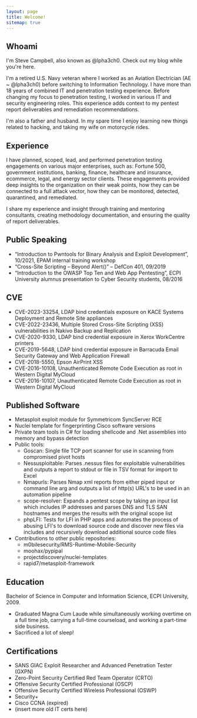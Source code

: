 ```yaml
---
layout: page
title: Welcome!
sitemap: true
---
```

## Whoami
I'm Steve Campbell, also known as @lpha3ch0. Check out my blog while you're here.

I'm a retired U.S. Navy veteran where I worked as an Aviation Electrician (AE ~ @lpha3ch0) before switching to Information Technology. I have more than 18 years of combined IT and penetration testing experience. Before changing my focus to penetration testing, I worked in various IT and security engineering roles. This experience adds context to my pentest report deliverables and remediation recommendations.

I'm also a father and husband. In my spare time I enjoy learning new things related to hacking, and taking my wife on motorcycle rides.

## Experience

I have planned, scoped, lead, and performed penetration testing engagements on various major enterprises, such as: Fortune 500, government institutions, banking, finance, healthcare and insurance, ecommerce, legal, and energy sector clients. These engagements provided deep insights to the organization on their weak points, how they can be connected to a full attack vector, how they can be monitored, detected, quarantined, and remediated.

I share my experience and insight through training and mentoring consultants, creating methodology documentation, and ensuring the quality of report deliverables.

## Public Speaking

- “Introduction to Pwntools for Binary Analysis and Exploit Development”, 10/2021, EPAM internal training workshop
- “Cross-Site Scripting – Beyond Alert()” – DefCon 401, 09/2019
- “Introduction to the OWASP Top Ten and Web App Pentesting”, ECPI University alumnus presentation to Cyber Security students, 08/2016

## CVE

- CVE-2023-33254, LDAP bind credentials exposure on KACE Systems Deployment and Remote Site appliances
- CVE-2022-23436, Multiple Stored Cross-Site Scripting (XSS) vulnerabilities in Nakivo Backup and Replication
- CVE-2020-9330, LDAP bind credential exposure in Xerox WorkCentre printers
- CVE-2019-5648, LDAP bind credential exposure in Barracuda Email Security Gateway and Web Application Firewall
- CVE-2018-5550, Epson AirPrint XSS
- CVE-2016-10108, Unauthenticated Remote Code Execution as root in Western Digital MyCloud
- CVE-2016-10107, Unauthenticated Remote Code Execution as root in Western Digital MyCloud

## Published Software

- Metasploit exploit module for Symmetricom SyncServer RCE
- Nuclei template for fingerprinting Cisco software versions
- Private team tools in C# for loading shellcode and .Net assemblies into memory and bypass detection
- Public tools:
    - Goscan: Single file TCP port scanner for use in scanning from compromised pivot hosts
    - Nessusploitable: Parses .nessus files for exploitable vulnerabilities and outputs a report to stdout or file in TSV format for import to Excel
    - Nmapurls: Parses Nmap xml reports from either piped input or command line arg and outputs a list of http(s) URL's to be used in an automation pipeline
    - scope-resolver: Expands a pentest scope by taking an input list which includes IP addresses and parses DNS and TLS SAN hostnames and merges the results with the original scope list
    - phpLFI: Tests for LFI in PHP apps and automates the process of abusing LFI's to download source code and discover new files via includes and recursively download additional source code files
- Contributions to other public repositories:
    - m0bilesecurity/RMS-Runtime-Mobile-Security
    - moohax/pypipal
    - projectdiscovery/nuclei-templates
    - rapid7/metasploit-framework

## Education

Bachelor of Science in Computer and Information Science, ECPI University, 2009.
- Graduated Magna Cum Laude while simultaneously working overtime on a full time job, carrying a full-time courseload, and working a part-time side business.
- Sacrificed a lot of sleep!

## Certifications

- SANS GIAC Exploit Researcher and Advanced Penetration Tester (GXPN)
- Zero-Point Security Certified Red Team Operator (CRTO)
- Offensive Security Certified Professional (OSCP)
- Offensive Security Certified Wireless Professional (OSWP)
- Security+
- Cisco CCNA (expired)
- (insert more old IT certs here)